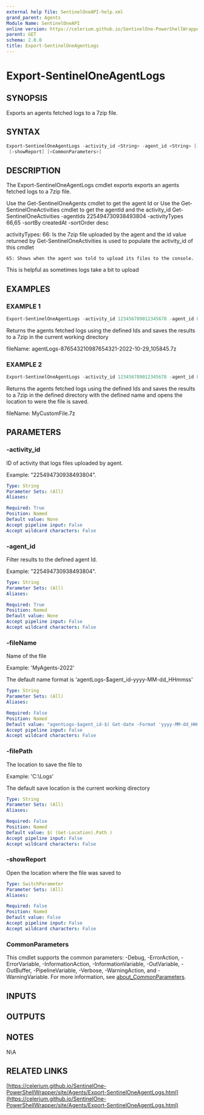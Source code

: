 ```yaml
---
external help file: SentinelOneAPI-help.xml
grand_parent: Agents
Module Name: SentinelOneAPI
online version: https://celerium.github.io/SentinelOne-PowerShellWrapper/site/Agents/Export-SentinelOneAgentLogs.html
parent: GET
schema: 2.0.0
title: Export-SentinelOneAgentLogs
---
```


# Export-SentinelOneAgentLogs

## SYNOPSIS
Exports an agents fetched logs to a 7zip file.

## SYNTAX

```powershell
Export-SentinelOneAgentLogs -activity_id <String> -agent_id <String> [-fileName <String>] [-filePath <String>]
 [-showReport] [<CommonParameters>]
```

## DESCRIPTION
The Export-SentinelOneAgentLogs cmdlet exports exports an agents fetched logs to a 7zip file.

Use the Get-SentinelOneAgents cmdlet to get the agent Id
or
Use the Get-SentinelOneActivities cmdlet to get the agentId and the activity_id
    Get-SentinelOneActivities -agentIds 225494730938493804 -activityTypes 66,65 -sortBy createdAt -sortOrder desc

activityTypes:
    66: Is the 7zip file uploaded by the agent and the id value returned by Get-SentinelOneActivities is used to populate the activity_id of this cmdlet

    65: Shows when the agent was told to upload its files to the console.
This is helpful as sometimes logs take a bit to upload

## EXAMPLES

### EXAMPLE 1
```powershell
Export-SentinelOneAgentLogs -activity_id 123456789012345678 -agent_id 876543210987654321
```

Returns the agents fetched logs using the defined Ids and saves the results to a 7zip in the current working directory

fileName:
    agentLogs-876543210987654321-2022-10-29_105845.7z

### EXAMPLE 2
```powershell
Export-SentinelOneAgentLogs -activity_id 123456789012345678 -agent_id 876543210987654321 -fileName MyCustomFile -filePath C:\Logs -showReport
```

Returns the agents fetched logs using the defined Ids and saves the results to a 7zip in the defined directory with the defined name
and opens the location to were the file is saved.

fileName:
    MyCustomFile.7z

## PARAMETERS

### -activity_id
ID of activity that logs files uploaded by agent.

Example: "225494730938493804".

```yaml
Type: String
Parameter Sets: (All)
Aliases:

Required: True
Position: Named
Default value: None
Accept pipeline input: False
Accept wildcard characters: False
```

### -agent_id
Filter results to the defined agent Id.

Example: "225494730938493804".

```yaml
Type: String
Parameter Sets: (All)
Aliases:

Required: True
Position: Named
Default value: None
Accept pipeline input: False
Accept wildcard characters: False
```

### -fileName
Name of the file

Example: 'MyAgents-2022'

The default name format is 'agentLogs-$agent_id-yyyy-MM-dd_HHmmss'

```yaml
Type: String
Parameter Sets: (All)
Aliases:

Required: False
Position: Named
Default value: "agentLogs-$agent_id-$( Get-date -Format 'yyyy-MM-dd_HHmmss' )"
Accept pipeline input: False
Accept wildcard characters: False
```

### -filePath
The location to save the file to

Example: 'C:\Logs'

The default save location is the current working directory

```yaml
Type: String
Parameter Sets: (All)
Aliases:

Required: False
Position: Named
Default value: $( (Get-Location).Path )
Accept pipeline input: False
Accept wildcard characters: False
```

### -showReport
Open the location where the file was saved to

```yaml
Type: SwitchParameter
Parameter Sets: (All)
Aliases:

Required: False
Position: Named
Default value: False
Accept pipeline input: False
Accept wildcard characters: False
```

### CommonParameters
This cmdlet supports the common parameters: -Debug, -ErrorAction, -ErrorVariable, -InformationAction, -InformationVariable, -OutVariable, -OutBuffer, -PipelineVariable, -Verbose, -WarningAction, and -WarningVariable. For more information, see [about_CommonParameters](http://go.microsoft.com/fwlink/?LinkID=113216).

## INPUTS

## OUTPUTS

## NOTES
N\A

## RELATED LINKS

[https://celerium.github.io/SentinelOne-PowerShellWrapper/site/Agents/Export-SentinelOneAgentLogs.html](https://celerium.github.io/SentinelOne-PowerShellWrapper/site/Agents/Export-SentinelOneAgentLogs.html)

